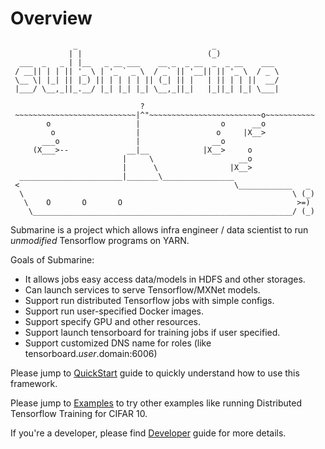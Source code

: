 <!---
  Licensed under the Apache License, Version 2.0 (the "License");
  you may not use this file except in compliance with the License.
  You may obtain a copy of the License at

   http://www.apache.org/licenses/LICENSE-2.0

  Unless required by applicable law or agreed to in writing, software
  distributed under the License is distributed on an "AS IS" BASIS,
  WITHOUT WARRANTIES OR CONDITIONS OF ANY KIND, either express or implied.
  See the License for the specific language governing permissions and
  limitations under the License. See accompanying LICENSE file.
-->

# Overview

```$xslt
              _                              _
             | |                            (_)
  ___  _   _ | |__   _ __ ___    __ _  _ __  _  _ __    ___
 / __|| | | || '_ \ | '_ ` _ \  / _` || '__|| || '_ \  / _ \
 \__ \| |_| || |_) || | | | | || (_| || |   | || | | ||  __/
 |___/ \__,_||_.__/ |_| |_| |_| \__,_||_|   |_||_| |_| \___|

                             ?
 ~~~~~~~~~~~~~~~~~~~~~~~~~~~|^"~~~~~~~~~~~~~~~~~~~~~~~~~o~~~~~~~~~~~
        o                   |                  o      __o
         o                  |                 o     |X__>
       ___o                 |                __o
     (X___>--             __|__            |X__>     o
                         |     \                   __o
                         |      \                |X__>
  _______________________|_______\________________
 <                                                \____________   _
  \                                                            \ (_)
   \    O       O       O                                       >=)
    \__________________________________________________________/ (_)
```

Submarine is a project which allows infra engineer / data scientist to run *unmodified* Tensorflow programs on YARN.

Goals of Submarine:
- It allows jobs easy access data/models in HDFS and other storages.
- Can launch services to serve Tensorflow/MXNet models.
- Support run distributed Tensorflow jobs with simple configs.
- Support run user-specified Docker images.
- Support specify GPU and other resources.
- Support launch tensorboard for training jobs if user specified.
- Support customized DNS name for roles (like tensorboard.$user.$domain:6006)

Please jump to [QuickStart](src/site/markdown/QuickStart.md) guide to quickly understand how to use this framework.

Please jump to [Examples](src/site/markdown/Examples.md) to try other examples like running Distributed Tensorflow Training for CIFAR 10.

If you're a developer, please find [Developer](src/site/markdown/DeveloperGuide.md) guide for more details.

